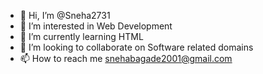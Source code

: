 - 👋 Hi, I’m @Sneha2731
- 👀 I’m interested in Web Development
- 🌱 I’m currently learning HTML
- 💞️ I’m looking to collaborate on Software related domains
- 📫 How to reach me snehabagade2001@gmail.com

<!---
Sneha2731/Sneha2731 is a ✨ special ✨ repository because its `README.md` (this file) appears on your GitHub profile.
You can click the Preview link to take a look at your changes.
--->
